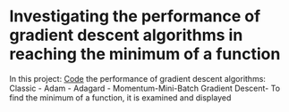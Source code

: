 # Investigating the performance of gradient descent algorithms in reaching the minimum of a function
In this project: [Code](https://github.com/AliRezaKhatibi/Gradient-Descent-Algorithms/blob/c69efef6fc782a2d37940ceee9ef6f3cdbd976cb/p_t_4.ipynb)  the performance of gradient descent algorithms:
Classic - Adam - Adagard - Momentum-Mini-Batch Gradient Descent-
To find the minimum of a function, it is examined and displayed

